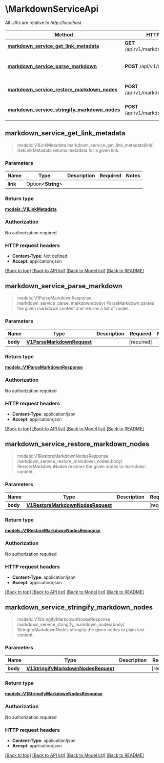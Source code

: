 # \MarkdownServiceApi

All URIs are relative to *http://localhost*

Method | HTTP request | Description
------------- | ------------- | -------------
[**markdown_service_get_link_metadata**](MarkdownServiceApi.md#markdown_service_get_link_metadata) | **GET** /api/v1/markdown/link:metadata | GetLinkMetadata returns metadata for a given link.
[**markdown_service_parse_markdown**](MarkdownServiceApi.md#markdown_service_parse_markdown) | **POST** /api/v1/markdown:parse | ParseMarkdown parses the given markdown content and returns a list of nodes.
[**markdown_service_restore_markdown_nodes**](MarkdownServiceApi.md#markdown_service_restore_markdown_nodes) | **POST** /api/v1/markdown/node:restore | RestoreMarkdownNodes restores the given nodes to markdown content.
[**markdown_service_stringify_markdown_nodes**](MarkdownServiceApi.md#markdown_service_stringify_markdown_nodes) | **POST** /api/v1/markdown/node:stringify | StringifyMarkdownNodes stringify the given nodes to plain text content.



## markdown_service_get_link_metadata

> models::V1LinkMetadata markdown_service_get_link_metadata(link)
GetLinkMetadata returns metadata for a given link.

### Parameters


Name | Type | Description  | Required | Notes
------------- | ------------- | ------------- | ------------- | -------------
**link** | Option<**String**> |  |  |

### Return type

[**models::V1LinkMetadata**](v1LinkMetadata.md)

### Authorization

No authorization required

### HTTP request headers

- **Content-Type**: Not defined
- **Accept**: application/json

[[Back to top]](#) [[Back to API list]](../README.md#documentation-for-api-endpoints) [[Back to Model list]](../README.md#documentation-for-models) [[Back to README]](../README.md)


## markdown_service_parse_markdown

> models::V1ParseMarkdownResponse markdown_service_parse_markdown(body)
ParseMarkdown parses the given markdown content and returns a list of nodes.

### Parameters


Name | Type | Description  | Required | Notes
------------- | ------------- | ------------- | ------------- | -------------
**body** | [**V1ParseMarkdownRequest**](V1ParseMarkdownRequest.md) |  | [required] |

### Return type

[**models::V1ParseMarkdownResponse**](v1ParseMarkdownResponse.md)

### Authorization

No authorization required

### HTTP request headers

- **Content-Type**: application/json
- **Accept**: application/json

[[Back to top]](#) [[Back to API list]](../README.md#documentation-for-api-endpoints) [[Back to Model list]](../README.md#documentation-for-models) [[Back to README]](../README.md)


## markdown_service_restore_markdown_nodes

> models::V1RestoreMarkdownNodesResponse markdown_service_restore_markdown_nodes(body)
RestoreMarkdownNodes restores the given nodes to markdown content.

### Parameters


Name | Type | Description  | Required | Notes
------------- | ------------- | ------------- | ------------- | -------------
**body** | [**V1RestoreMarkdownNodesRequest**](V1RestoreMarkdownNodesRequest.md) |  | [required] |

### Return type

[**models::V1RestoreMarkdownNodesResponse**](v1RestoreMarkdownNodesResponse.md)

### Authorization

No authorization required

### HTTP request headers

- **Content-Type**: application/json
- **Accept**: application/json

[[Back to top]](#) [[Back to API list]](../README.md#documentation-for-api-endpoints) [[Back to Model list]](../README.md#documentation-for-models) [[Back to README]](../README.md)


## markdown_service_stringify_markdown_nodes

> models::V1StringifyMarkdownNodesResponse markdown_service_stringify_markdown_nodes(body)
StringifyMarkdownNodes stringify the given nodes to plain text content.

### Parameters


Name | Type | Description  | Required | Notes
------------- | ------------- | ------------- | ------------- | -------------
**body** | [**V1StringifyMarkdownNodesRequest**](V1StringifyMarkdownNodesRequest.md) |  | [required] |

### Return type

[**models::V1StringifyMarkdownNodesResponse**](v1StringifyMarkdownNodesResponse.md)

### Authorization

No authorization required

### HTTP request headers

- **Content-Type**: application/json
- **Accept**: application/json

[[Back to top]](#) [[Back to API list]](../README.md#documentation-for-api-endpoints) [[Back to Model list]](../README.md#documentation-for-models) [[Back to README]](../README.md)

